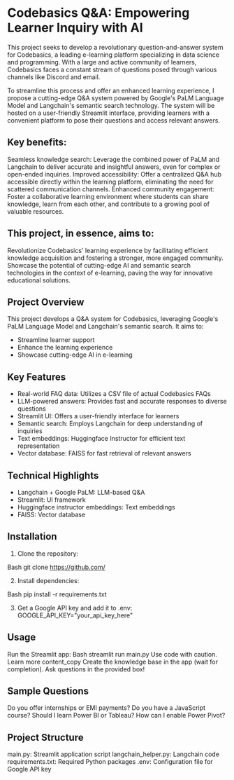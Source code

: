 # Codebasics Q&A: Empowering Learner Inquiry with AI

This project seeks to develop a revolutionary question-and-answer system for Codebasics, a leading e-learning platform specializing in data science and programming. With a large and active community of learners, Codebasics faces a constant stream of questions posed through various channels like Discord and email.

To streamline this process and offer an enhanced learning experience, I propose a cutting-edge Q&A system powered by Google's PaLM Language Model and Langchain's semantic search technology. The system will be hosted on a user-friendly Streamlit interface, providing learners with a convenient platform to pose their questions and access relevant answers.

## Key benefits:

Seamless knowledge search: Leverage the combined power of PaLM and Langchain to deliver accurate and insightful answers, even for complex or open-ended inquiries.
Improved accessibility: Offer a centralized Q&A hub accessible directly within the learning platform, eliminating the need for scattered communication channels.
Enhanced community engagement: Foster a collaborative learning environment where students can share knowledge, learn from each other, and contribute to a growing pool of valuable resources.
 
## This project, in essence, aims to:

Revolutionize Codebasics' learning experience by facilitating efficient knowledge acquisition and fostering a stronger, more engaged community.
Showcase the potential of cutting-edge AI and semantic search technologies in the context of e-learning, paving the way for innovative educational solutions.

## Project Overview

 This project develops a Q&A system for Codebasics, leveraging Google's PaLM Language Model and Langchain's semantic search. It aims to:

- Streamline learner support
- Enhance the learning experience
- Showcase cutting-edge AI in e-learning
 
 ## Key Features

- Real-world FAQ data: Utilizes a CSV file of actual Codebasics FAQs
- LLM-powered answers: Provides fast and accurate responses to diverse questions
- Streamlit UI: Offers a user-friendly interface for learners
- Semantic search: Employs Langchain for deep understanding of inquiries
- Text embeddings: Huggingface Instructor for efficient text representation
- Vector database: FAISS for fast retrieval of relevant answers
 
 ## Technical Highlights

- Langchain + Google PaLM: LLM-based Q&A
- Streamlit: UI framework
- Huggingface instructor embeddings: Text embeddings
- FAISS: Vector database
 
 ## Installation

1. Clone the repository:

Bash
git clone https://github.com/


2. Install dependencies:

Bash
pip install -r requirements.txt

3. Get a Google API key and add it to .env:
GOOGLE_API_KEY="your_api_key_here"

 ## Usage

Run the Streamlit app:
Bash
streamlit run main.py
Use code with caution. Learn more
content_copy
Create the knowledge base in the app (wait for completion).
Ask questions in the provided box!

 ## Sample Questions

Do you offer internships or EMI payments?
Do you have a JavaScript course?
Should I learn Power BI or Tableau?
How can I enable Power Pivot?

 ## Project Structure

main.py: Streamlit application script
langchain_helper.py: Langchain code
requirements.txt: Required Python packages
.env: Configuration file for Google API key
